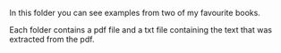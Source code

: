 In this folder you can see examples from two of my favourite books.

Each folder contains a pdf file and a txt file containing the text that was extracted from the pdf.

